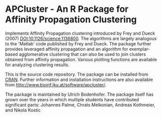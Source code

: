 # APCluster - An R Package for Affinity Propagation Clustering
Implements Affinity Propagation clustering introduced by Frey and
Dueck (2007) <DOI:10.1126/science.1136800>. The algorithms are largely
analogous to the 'Matlab' code published by Frey and Dueck.
The package further provides leveraged affinity propagation and an
algorithm for exemplar-based agglomerative clustering that can also be
used to join clusters obtained from affinity propagation. Various
plotting functions are available for analyzing clustering results.

This is the source code repository. The package can be installed from
[CRAN](https://cran.r-project.org/web/packages/apcluster/index.html).
Further information and installation instructions are also available from
http://www.bioinf.jku.at/software/apcluster/.

The package is maintained by Ulrich Bodenhofer. The package itself has grown
over the years in which multiple students have contributed
significant parts: Johannes Palme, Chrats Melkonian, Andreas Kothmeier, and
Nikola Kostic